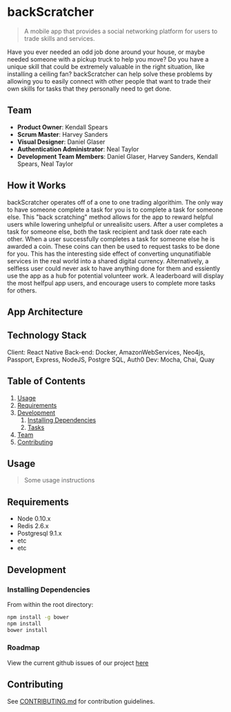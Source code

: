 # backScratcher

> A mobile app that provides a social networking platform for users to trade skills and services.

Have you ever needed an odd job done around your house, or maybe needed someone with a pickup truck to help you move?  Do you have a unique skill that could be extremely valuable in the right situation, like installing a ceiling fan?  backScratcher can help solve these problems by allowing you to easily connect with other people that want to trade their own skills for tasks that they personally need to get done.

## Team

  - __Product Owner__: Kendall Spears
  - __Scrum Master__: Harvey Sanders
  - __Visual Designer__: Daniel Glaser
  - __Authentication Administrator__: Neal Taylor
  - __Development Team Members__: Daniel Glaser, Harvey Sanders, Kendall Spears, Neal Taylor

## How it Works

backScratcher operates off of a one to one trading algorithim.  The only way to have someone complete a task for you is to complete a task for someone else.  This "back scratching" method allows for the app to reward helpful users while lowering
unhelpful or unrealisitc users.  After a user completes a task for someone else, both the task recipient and task doer rate each other.  When a user successfully completes a task for someone else he is awarded a coin.  These coins can then be used to request tasks to be done for you.  This has the interesting side effect of converting unqunatifiable services in the real world into a shared digital currency.  Alternatively, a selfless user could never ask to have anything done for them and essiently use the app as a hub for potential volunteer work.  A leaderboard will display the most helfpul app users, and encourage users to complete more tasks for others.

## App Architecture

## Technology Stack

Client: React Native
Back-end: Docker, AmazonWebServices, Neo4js, Passport, Express, NodeJS, Postgre SQL, Auth0
Dev: Mocha, Chai, Quay

## Table of Contents

1. [Usage](#Usage)
1. [Requirements](#requirements)
1. [Development](#development)
    1. [Installing Dependencies](#installing-dependencies)
    1. [Tasks](#tasks)
1. [Team](#team)
1. [Contributing](#contributing)

## Usage

> Some usage instructions

## Requirements

- Node 0.10.x
- Redis 2.6.x
- Postgresql 9.1.x
- etc
- etc

## Development

### Installing Dependencies

From within the root directory:

```sh
npm install -g bower
npm install
bower install
```

### Roadmap

View the current github issues of our project [here](https://github.com/infinitetoast/backScratcher/issues)

## Contributing

See [CONTRIBUTING.md](CONTRIBUTING.md) for contribution guidelines.
